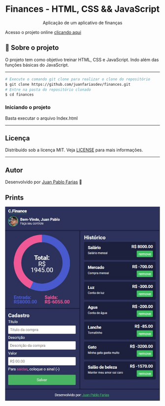 <h1 align="center">
    Finances - HTML, CSS && JavaScript
</h1>
<p align="center">Aplicação de um aplicativo de finanças</p>

Acesso o projeto online [clicando aqui](https://juanfariasdev.github.io/finances/)

## 🎯 Sobre o projeto

O projeto tem como objetivo treinar HTML, CSS e JavaScript.
Indo além das funções básicas do JavaScript.

---

```bash
# Execute o comando git clone para realizar o clone do repositório
$ git clone https://github.com/juanfariasdev/finances.git
# Entre na pasta do repositório clonado
$ cd finances
```

### **Iniciando o projeto**

Basta executar o arquivo Index.html

---

## Licença

Distribuído sob a licença MIT. Veja [LICENSE](LICENSE) para mais informações.

---

## Autor

Desenvolvido por [Juan Pablo Farias](https://juanpablofarias.com/) 👋

## Prints

![Screenshots](screenshots/print.jpg)
